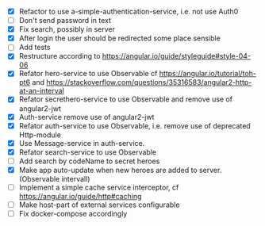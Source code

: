 -   [x] Refactor to use a-simple-authentication-service, i.e. not use Auth0
-   [ ] Don't send password in text
-   [x] Fix search, possibly in server
-   [x] After login the user should be redirected some place sensible
-   [ ] Add tests
-   [x] Restructure according to <https://angular.io/guide/styleguide#style-04-06>
-   [x] Refator hero-service to use Observable cf <https://angular.io/tutorial/toh-pt6> and <https://stackoverflow.com/questions/35316583/angular2-http-at-an-interval>
-   [x] Refator secrethero-service to use Observable and remove use of angular2-jwt
-   [x] Auth-service remove use of angular2-jwt
-   [x] Refator auth-service to use Observable, i.e. remove use of deprecated Http-module
-   [x] Use Message-service in auth-service.
-   [x] Refator search-service to use Observable
-   [ ] Add search by codeName to secret heroes
-   [x] Make app auto-update when new heroes are added to server. (Observable intervall)
-   [ ] Implement a simple cache service interceptor, cf <https://angular.io/guide/http#caching>
-   [ ] Make host-part of external services configurable
-   [ ] Fix docker-compose accordingly
